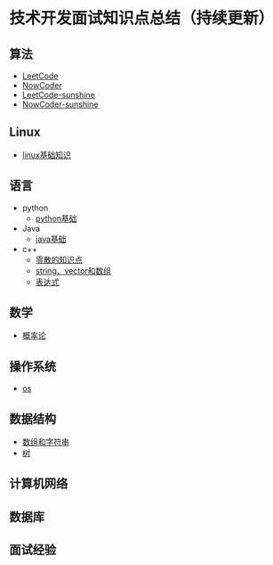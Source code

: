 # 技术开发面试知识点总结（持续更新）

## 算法

- [LeetCode](/docs/notes/algorithm/leetcode.md)
- [NowCoder](/docs/notes/algorithm/nowcoder.md)
- [LeetCode-sunshine](/docs/notes/algorithm/leetcode-sum.md)
- [NowCoder-sunshine](/docs/notes/algorithm/nowcoder-sum.md)

## Linux

- [linux基础知识](/docs/notes/linux/linux.md)

## 语言

- python
    - [python基础](/docs/notes/python/python.md)
- Java
    - [java基础](/docs/notes/Java/java基础.md)
- c++
    - [零散的知识点](/docs/notes/c++/零散的知识点.md)
    - [string、vector和数组](/docs/notes/c++/string和vector.md)
    - [表达式](/docs/notes/c++/expression.md)

## 数学

- [概率论]()

## 操作系统

- [os](/docs/notes/os/os.md)

## 数据结构

- [数组和字符串](/docs/notes/data_structure/array.md)
- [树](/docs/notes/data_structure/tree.md)

## 计算机网络

## 数据库

## 面试经验
